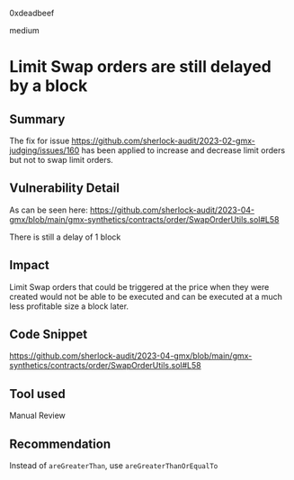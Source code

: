 0xdeadbeef

medium

# Limit Swap orders are still delayed by a block

## Summary

The fix for issue https://github.com/sherlock-audit/2023-02-gmx-judging/issues/160 has been applied to increase and decrease limit orders but not to swap limit orders.

## Vulnerability Detail

As can be seen here: 
https://github.com/sherlock-audit/2023-04-gmx/blob/main/gmx-synthetics/contracts/order/SwapOrderUtils.sol#L58

There is still a delay of 1 block 

## Impact

Limit Swap orders that could be triggered at the price when they were created would not be able to be executed and can be executed at a much less profitable size a block later.

## Code Snippet
https://github.com/sherlock-audit/2023-04-gmx/blob/main/gmx-synthetics/contracts/order/SwapOrderUtils.sol#L58
## Tool used

Manual Review

## Recommendation

Instead of `areGreaterThan`, use `areGreaterThanOrEqualTo `